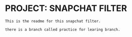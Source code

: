 # PROJECT: SNAPCHAT FILTER 

```
This is the readme for this snapchat filter.
```

```
there is a branch called practice for learing branch.
```